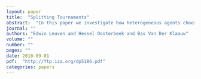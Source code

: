 ```yaml
---
layout: paper
title:  "Splitting Tournaments"
abstract:  "In this paper we investigate how heterogeneous agents choose among tournaments with different prizes. We show that if the number of agents is sufficiently small, multiple equilibria can arise. Depending on how the prize money is split over the tournaments, these may include, for example, a perfect-sorting equilibrium in which high-ability agents compete in the high-prize tournament, while low-ability agents compete for the low prize. However, there are also equilibria in which agents follow a mixed strategy and there can be reverse sorting, i.e. low-ability agents are in the tournament with the high prize, while high-ability agents are in the low-prize tournament. We show that total effort always decreases compared to a single tournament. However, splitting the tournament may increase the effort of low-ability agents."
journal: ""
authors: "Edwin Leuven and Hessel Oosterbeek and Bas Van Der Klaauw"
volume: ""
number: ""
pages: ""
date: 2010-09-01
pdf:  "http://ftp.iza.org/dp5186.pdf"
categories: papers
---
```

